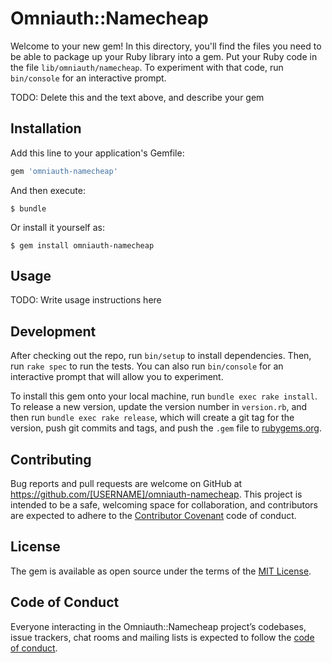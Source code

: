 # Omniauth::Namecheap

Welcome to your new gem! In this directory, you'll find the files you need to be able to package up your Ruby library into a gem. Put your Ruby code in the file `lib/omniauth/namecheap`. To experiment with that code, run `bin/console` for an interactive prompt.

TODO: Delete this and the text above, and describe your gem

## Installation

Add this line to your application's Gemfile:

```ruby
gem 'omniauth-namecheap'
```

And then execute:

    $ bundle

Or install it yourself as:

    $ gem install omniauth-namecheap

## Usage

TODO: Write usage instructions here

## Development

After checking out the repo, run `bin/setup` to install dependencies. Then, run `rake spec` to run the tests. You can also run `bin/console` for an interactive prompt that will allow you to experiment.

To install this gem onto your local machine, run `bundle exec rake install`. To release a new version, update the version number in `version.rb`, and then run `bundle exec rake release`, which will create a git tag for the version, push git commits and tags, and push the `.gem` file to [rubygems.org](https://rubygems.org).

## Contributing

Bug reports and pull requests are welcome on GitHub at https://github.com/[USERNAME]/omniauth-namecheap. This project is intended to be a safe, welcoming space for collaboration, and contributors are expected to adhere to the [Contributor Covenant](http://contributor-covenant.org) code of conduct.

## License

The gem is available as open source under the terms of the [MIT License](https://opensource.org/licenses/MIT).

## Code of Conduct

Everyone interacting in the Omniauth::Namecheap project’s codebases, issue trackers, chat rooms and mailing lists is expected to follow the [code of conduct](https://github.com/[USERNAME]/omniauth-namecheap/blob/master/CODE_OF_CONDUCT.md).
